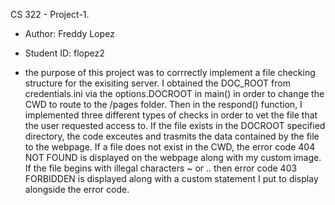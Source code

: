 CS 322 - Project-1.
* Author: Freddy Lopez
* Student ID: flopez2 

* the purpose of this project was to corrrectly implement a file checking structure for the exisiting server. I obtained the DOC_ROOT from credentials.ini via the options.DOCROOT in main() in order to change the CWD to route to the /pages folder. Then in the respond() function, I implemented three different types of checks in order to vet the file that the user requested access to. If the file exists in the DOCROOT specified directory, the code exceutes and trasmits the data contained by the file to the webpage. If a file does not exist in the CWD, the error code 404 NOT FOUND is displayed on the webpage along with my custom image. If the file begins with illegal characters ~ or .. then error code 403 FORBIDDEN is displayed along with a custom statement I put to display alongside the error code. 
